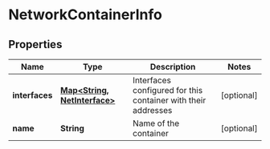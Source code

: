 

# NetworkContainerInfo


## Properties

| Name | Type | Description | Notes |
|------------ | ------------- | ------------- | -------------|
|**interfaces** | [**Map&lt;String, NetInterface&gt;**](NetInterface.md) | Interfaces configured for this container with their addresses |  [optional] |
|**name** | **String** | Name of the container |  [optional] |



